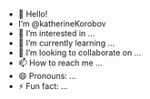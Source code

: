- 👋 Hello!
-  I’m @katherineKorobov
- 👀 I’m interested in ...
- 🌱 I’m currently learning ...
- 💞️ I’m looking to collaborate on ...
- 📫 How to reach me ...
- 😄 Pronouns: ...
- ⚡ Fun fact: ...

<!---
katherineKorobov/katherineKorobov is a ✨ special ✨ repository because its `README.md` (this file) appears on your GitHub profile.
You can click the Preview link to take a look at your changes.
--->
